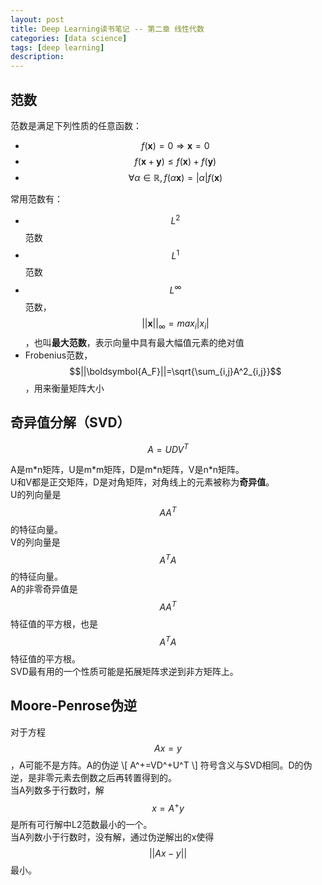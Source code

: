 ```yaml
---
layout: post
title: Deep Learning读书笔记 -- 第二章 线性代数
categories: [data science]
tags: [deep learning]
description: 
---
```


## 范数
范数是满足下列性质的任意函数：

- $$f(\boldsymbol{x})=0\Rightarrow \boldsymbol{x}=0$$
- $$f(\boldsymbol{x}+\boldsymbol{y}) \le f(\boldsymbol{x})+f(\boldsymbol{y})$$
- $$\forall \alpha \in \mathbb{R}, f(\alpha\boldsymbol{x})=|\alpha|f(\boldsymbol{x})$$

常用范数有：

- $$L^2$$范数
- $$L^1$$范数
- $$L^\infty$$范数，$$||\boldsymbol{x}||_\infty=max_{i} |x_i| $$，也叫**最大范数**，表示向量中具有最大幅值元素的绝对值
- Frobenius范数，$$||\boldsymbol{A_F}||=\sqrt{\sum_{i,j}A^2_{i,j}}$$，用来衡量矩阵大小

## 奇异值分解（SVD）
$$ A=UDV^T $$

A是m\*n矩阵，U是m\*m矩阵，D是m\*n矩阵，V是n\*n矩阵。  
U和V都是正交矩阵，D是对角矩阵，对角线上的元素被称为**奇异值**。  
U的列向量是$$AA^T$$的特征向量。  
V的列向量是$$A^TA$$的特征向量。  
A的非零奇异值是$$AA^T$$特征值的平方根，也是$$A^TA$$特征值的平方根。  
SVD最有用的一个性质可能是拓展矩阵求逆到非方矩阵上。

## Moore-Penrose伪逆
对于方程 $$Ax=y$$，A可能不是方阵。A的伪逆
\\[
A^+=VD^+U^T
\\]
符号含义与SVD相同。D的伪逆，是非零元素去倒数之后再转置得到的。  
当A列数多于行数时，解$$x=A^+y$$是所有可行解中L2范数最小的一个。  
当A列数小于行数时，没有解，通过伪逆解出的x使得$$||Ax-y||$$最小。